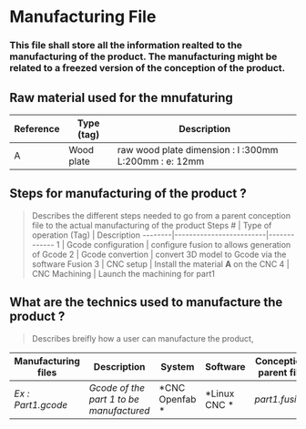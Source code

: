 # Manufacturing File

### This file shall store all the information realted to the manufacturing of the product. The manufacturing might be related to a freezed version of the conception of the product.

## Raw material used for the mnufaturing
Reference | Type (tag) | Description
----------|------------|------------
A | Wood plate| raw wood plate dimension : l :300mm L:200mm : e: 12mm


## Steps for manufacturing of the product ?
> Describes the different steps needed to go from a parent conception file to the actual manufacturing of the product
Steps # | Type of operation (Tag) |  Description 
--------|-------------------------|-------------
1 | Gcode configuration | configure fusion to allows generation of Gcode 
2 | Gcode convertion | convert 3D model to Gcode via the software Fusion 
3 | CNC setup | Install the material **A** on the CNC
4 | CNC Machining | Launch the machining for part1



## What are the technics used to manufacture the product ? 
> Describes breifly how a user can manufacture the product, 


 Manufacturing files	| Description	| System	| Software	| Conception parent file	| Material
 ---------------------|-------------|---------|-----------|-------------------------|---------
*Ex : Part1.gcode*	|*Gcode of the part 1 to be manufactured*	|*CNC Openfab	*|*Linux CNC	*|*part1.fusion*|	*Wood*


